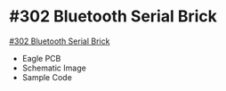 # #302 Bluetooth Serial Brick

[#302 Bluetooth Serial Brick](http://fabo.io/302.html)

- Eagle PCB
- Schematic Image
- Sample Code